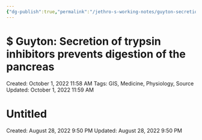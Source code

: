 ```yaml
---
{"dg-publish":true,"permalink":"/jethro-s-working-notes/guyton-secretion-of-trypsin-inhibitors-prevents/","dgPassFrontmatter":true}
---
```



# $ Guyton: Secretion of trypsin inhibitors prevents digestion of the pancreas

Created: October 1, 2022 11:58 AM
Tags: GIS, Medicine, Physiology, Source
Updated: October 1, 2022 11:59 AM


<div class="transclusion internal-embed is-loaded"><div class="markdown-embed">





# Untitled

Created: August 28, 2022 9:50 PM
Updated: August 28, 2022 9:50 PM

</div></div>
